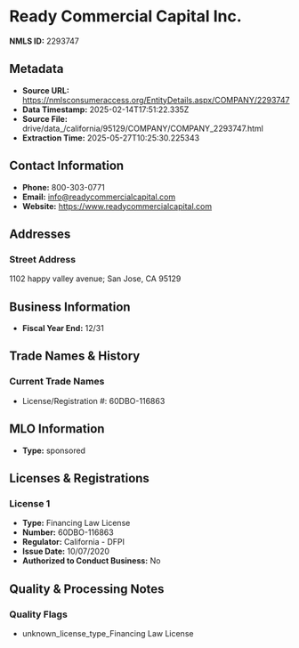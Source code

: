 # Ready Commercial Capital Inc.

**NMLS ID:** 2293747

## Metadata
- **Source URL:** https://nmlsconsumeraccess.org/EntityDetails.aspx/COMPANY/2293747
- **Data Timestamp:** 2025-02-14T17:51:22.335Z
- **Source File:** drive/data_/california/95129/COMPANY/COMPANY_2293747.html
- **Extraction Time:** 2025-05-27T10:25:30.225343

## Contact Information
- **Phone:** 800-303-0771
- **Email:** info@readycommercialcapital.com
- **Website:** https://www.readycommercialcapital.com

## Addresses
### Street Address
1102 happy valley avenue; San Jose, CA 95129

## Business Information
- **Fiscal Year End:** 12/31

## Trade Names & History
### Current Trade Names
- License/Registration #: 60DBO-116863

## MLO Information
- **Type:** sponsored

## Licenses & Registrations

### License 1
- **Type:** Financing Law License
- **Number:** 60DBO-116863
- **Regulator:** California - DFPI
- **Issue Date:** 10/07/2020
- **Authorized to Conduct Business:** No

## Quality & Processing Notes
### Quality Flags
- unknown_license_type_Financing Law License
